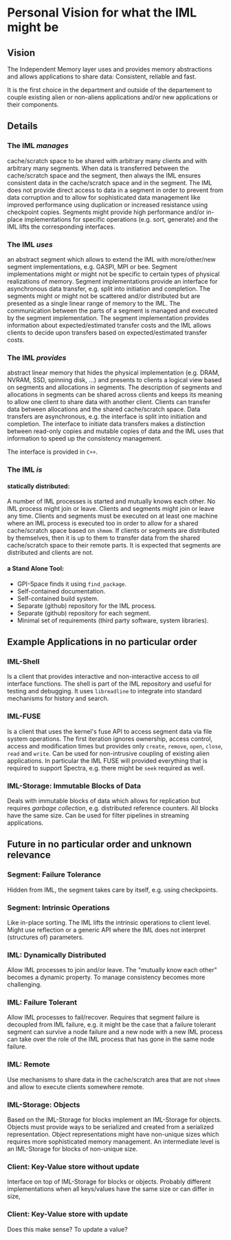 # Personal Vision for what the IML might be

## Vision

The Independent Memory layer uses and provides memory abstractions and allows applications to share data: Consistent, reliable and fast.

It is the first choice in the department and outside of the departement to couple existing alien or non-aliens applications and/or new applications or their components.

## Details

### The IML _manages_

cache/scratch space to be shared with arbitrary many clients and with arbitrary many segments. When data is transferred between the cache/scratch space and the segment, then always the IML ensures consistent data in the cache/scratch space and in the segment. The IML does not provide direct access to data in a segment in order to prevent from data corruption and to allow for sophisticated data management like improved performance using duplication or increased resistance using checkpoint copies. Segments might provide high performance and/or in-place implementations for specific operations (e.g. sort, generate) and the IML lifts the corresponding interfaces.

### The IML _uses_

an abstract segment which allows to extend the IML with more/other/new segment implementations, e.g. GASPI, MPI or bee. Segment implementations might or might not be specific to certain types of physical realizations of memory. Segment implementations provide an interface for asynchronous data transfer, e.g. split into initiation and completion. The segments might or might not be scattered and/or distributed but are presented as a single linear range of memory to the IML. The communication between the parts of a segment is managed and executed by the segment implementation. The segment implementation provides information about expected/estimated transfer costs and the IML allows clients to decide upon transfers based on expected/estimated transfer costs.

### The IML _provides_

abstract linear memory that hides the physical implementation (e.g. DRAM, NVRAM, SSD, spinning disk, ...) and presents to clients a logical view based on segments and allocations in segments. The description of segments and allocations in segments can be shared across clients and keeps its meaning to allow one client to share data with another client. Clients can transfer data between allocations and the shared cache/scratch space. Data transfers are asynchronous, e.g. the interface is split into initiation and completion. The interface to initiate data transfers makes a distinction between read-only copies and mutable copies of data and the IML uses that information to speed up the consistency management.

The interface is provided in `C++`.

### The IML _is_

#### statically distributed:

A number of IML processes is started and mutually knows each other. No IML process might join or leave. Clients and segments might join or leave any time. Clients and segments must be executed on at least one machine where an IML process is executed too in order to allow for a shared cache/scratch space based on `shmem`. If clients or segments are distributed by themselves, then it is up to them to transfer data from the shared cache/scratch space to their remote parts. It is expected that segments are distributed and clients are not.

#### a Stand Alone Tool:

- GPI-Space finds it using `find_package`.
- Self-contained documentation.
- Self-contained build system.
- Separate (github) repository for the IML process.
- Separate (github) repository for each segment.
- Minimal set of requirements (third party software, system libraries).

## Example Applications in no particular order

### IML-Shell

Is a client that provides interactive and non-interactive access to _all_ interface functions. The shell is part of the IML repository and useful for testing and debugging. It uses `libreadline` to integrate into standard mechanisms for history and search.

### IML-FUSE

Is a client that uses the kernel's fuse API to access segment data via file system operations. The first iteration ignores ownership, access control, access and modification times but provides only `create`, `remove`, `open`, `close`, `read` and `write`. Can be used for non-intrusive coupling of existing alien applications. In particular the IML FUSE will provided everything that is required to support Spectra, e.g. there might be `seek` required as well.

### IML-Storage: Immutable Blocks of Data

Deals with immutable blocks of data which allows for replication but requires _garbage collection_, e.g. distributed reference counters. All blocks have the same size. Can be used for filter pipelines in streaming applications.

## Future in no particular order and unknown relevance

### Segment: Failure Tolerance

Hidden from IML, the segment takes care by itself, e.g. using checkpoints.

### Segment: Intrinsic Operations

Like in-place sorting. The IML lifts the intrinsic operations to client level. Might use reflection or a generic API where the IML does not interpret (structures of) parameters.

### IML: Dynamically Distributed

Allow IML processes to join and/or leave. The "mutually know each other" becomes a dynamic property. To manage consistency becomes more challenging.

### IML: Failure Tolerant

Allow IML processes to fail/recover. Requires that segment failure is decoupled from IML failure, e.g. it might be the case that a failure tolerant segment can survive a node failure and a new node with a new IML process can take over the role of the IML process that has gone in the same node failure.

### IML: Remote

Use mechanisms to share data in the cache/scratch area that are not `shmem` and allow to execute clients somewhere remote.

### IML-Storage: Objects

Based on the IML-Storage for blocks implement an IML-Storage for objects. Objects must provide ways to be serialized and created from a serialized representation. Object representations might have non-unique sizes which requires more sophisticated memory management. An intermediate level is an IML-Storage for blocks of non-unique size.

### Client: Key-Value store without update

Interface on top of IML-Storage for blocks or objects. Probably different implementations when all keys/values have the same size or can differ in size,

### Client: Key-Value store with update

Does this make sense? To update a value?
